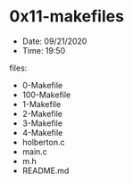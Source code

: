 # 0x11-makefiles

* Date: 09/21/2020
* Time: 19:50

files:

* 0-Makefile
* 100-Makefile
* 1-Makefile
* 2-Makefile
* 3-Makefile
* 4-Makefile
* holberton.c
* main.c
* m.h
* README.md
